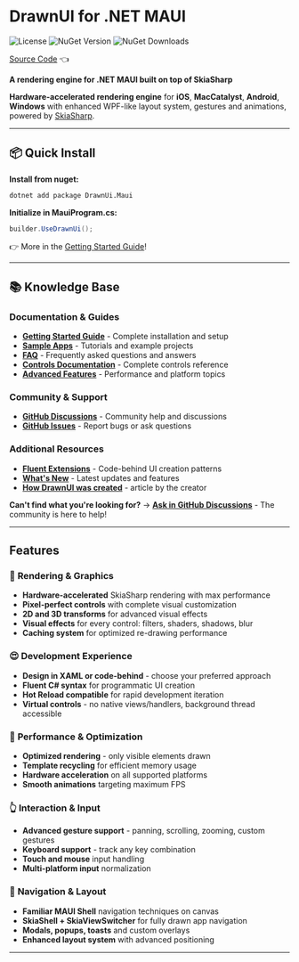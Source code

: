# DrawnUI for .NET MAUI

![License](https://img.shields.io/github/license/taublast/DrawnUi.svg)
![NuGet Version](https://img.shields.io/nuget/v/DrawnUi.Maui.svg)
![NuGet Downloads](https://img.shields.io/nuget/dt/AppoMobi.Maui.DrawnUi.svg)

[Source Code](https://github.com/taublast/DrawnUi.Maui) 👈

**A rendering engine for .NET MAUI built on top of SkiaSharp**

**Hardware-accelerated rendering engine** for **iOS**, **MacCatalyst**, **Android**, **Windows** with enhanced WPF-like layout system, gestures and animations, powered by [SkiaSharp](https://github.com/mono/SkiaSharp).

---

## 📦 Quick Install

**Install from nuget:**
```bash
dotnet add package DrawnUi.Maui
```

**Initialize in MauiProgram.cs:**
```csharp
builder.UseDrawnUi();
```

👉 More in the [Getting Started Guide](getting-started.md)!

---

## 📚 Knowledge Base

### Documentation & Guides
- **[Getting Started Guide](getting-started.md)** - Complete installation and setup
- **[Sample Apps](samples.md)** - Tutorials and example projects
- **[FAQ](faq.md)** - Frequently asked questions and answers
- **[Controls Documentation](controls/index.md)** - Complete controls reference
- **[Advanced Features](advanced/index.md)** - Performance and platform topics

### Community & Support
- **[GitHub Discussions](https://github.com/taublast/DrawnUi/discussions)** - Community help and discussions
- **[GitHub Issues](https://github.com/taublast/DrawnUi.Maui/issues)** - Report bugs or ask questions

### Additional Resources
- **[Fluent Extensions](fluent-extensions.md)** - Code-behind UI creation patterns
- **[What's New](whats-new.md)** - Latest updates and features
- **[How DrawnUI was created](https://taublast.github.io/posts/MauiJuly/)** - article by the creator

**Can't find what you're looking for?** → **[Ask in GitHub Discussions](https://github.com/taublast/DrawnUi/discussions)** - The community is here to help!

---

## Features

### 🎨 **Rendering & Graphics**
* **Hardware-accelerated** SkiaSharp rendering with max performance
* **Pixel-perfect controls** with complete visual customization
* **2D and 3D transforms** for advanced visual effects
* **Visual effects** for every control: filters, shaders, shadows, blur
* **Caching system** for optimized re-drawing performance

### 😍 **Development Experience**
* **Design in XAML or code-behind** - choose your preferred approach
* **Fluent C# syntax** for programmatic UI creation
* **Hot Reload compatible** for rapid development iteration
* **Virtual controls** - no native views/handlers, background thread accessible

### 🚀 **Performance & Optimization**
* **Optimized rendering** - only visible elements drawn
* **Template recycling** for efficient memory usage
* **Hardware acceleration** on all supported platforms
* **Smooth animations** targeting maximum FPS

### 👆 **Interaction & Input**
* **Advanced gesture support** - panning, scrolling, zooming, custom gestures
* **Keyboard support** - track any key combination
* **Touch and mouse** input handling
* **Multi-platform input** normalization

### 🧭 **Navigation & Layout**
* **Familiar MAUI Shell** navigation techniques on canvas
* **SkiaShell + SkiaViewSwitcher** for fully drawn app navigation
* **Modals, popups, toasts** and custom overlays
* **Enhanced layout system** with advanced positioning


---


 
